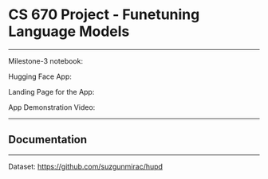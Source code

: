 # CS 670 Project - Funetuning Language Models

************************
Milestone-3 notebook: 

Hugging Face App: 

Landing Page for the App:

App Demonstration Video: 


************************

## Documentation 

***********

Dataset: https://github.com/suzgunmirac/hupd
